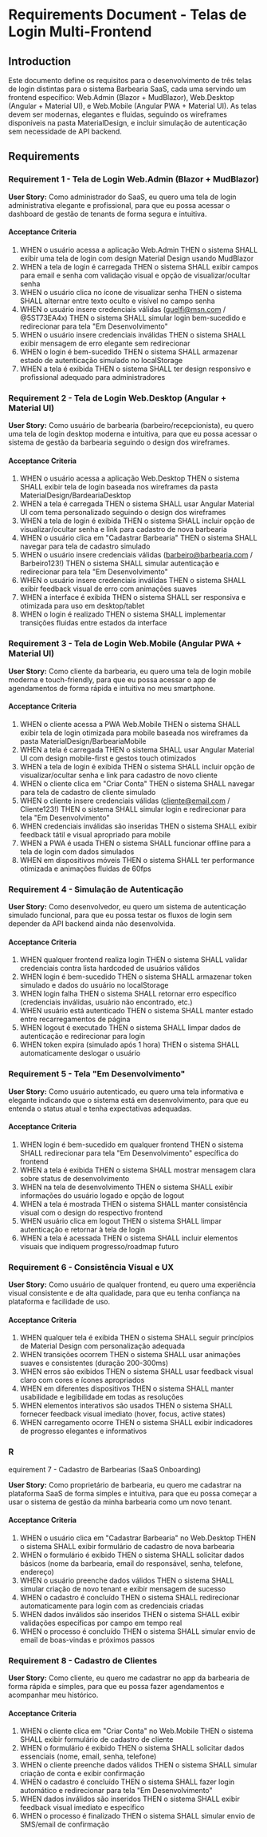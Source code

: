 # Requirements Document - Telas de Login Multi-Frontend

## Introduction

Este documento define os requisitos para o desenvolvimento de três telas de login distintas para o sistema Barbearia SaaS, cada uma servindo um frontend específico: Web.Admin (Blazor + MudBlazor), Web.Desktop (Angular + Material UI), e Web.Mobile (Angular PWA + Material UI). As telas devem ser modernas, elegantes e fluidas, seguindo os wireframes disponíveis na pasta MaterialDesign, e incluir simulação de autenticação sem necessidade de API backend.

## Requirements

### Requirement 1 - Tela de Login Web.Admin (Blazor + MudBlazor)

**User Story:** Como administrador do SaaS, eu quero uma tela de login administrativa elegante e profissional, para que eu possa acessar o dashboard de gestão de tenants de forma segura e intuitiva.

#### Acceptance Criteria

1. WHEN o usuário acessa a aplicação Web.Admin THEN o sistema SHALL exibir uma tela de login com design Material Design usando MudBlazor
2. WHEN a tela de login é carregada THEN o sistema SHALL exibir campos para email e senha com validação visual e opção de visualizar/ocultar senha
3. WHEN o usuário clica no ícone de visualizar senha THEN o sistema SHALL alternar entre texto oculto e visível no campo senha
4. WHEN o usuário insere credenciais válidas (guelfi@msn.com / @5ST73EA4x) THEN o sistema SHALL simular login bem-sucedido e redirecionar para tela "Em Desenvolvimento"
5. WHEN o usuário insere credenciais inválidas THEN o sistema SHALL exibir mensagem de erro elegante sem redirecionar
6. WHEN o login é bem-sucedido THEN o sistema SHALL armazenar estado de autenticação simulado no localStorage
7. WHEN a tela é exibida THEN o sistema SHALL ter design responsivo e profissional adequado para administradores

### Requirement 2 - Tela de Login Web.Desktop (Angular + Material UI)

**User Story:** Como usuário de barbearia (barbeiro/recepcionista), eu quero uma tela de login desktop moderna e intuitiva, para que eu possa acessar o sistema de gestão da barbearia seguindo o design dos wireframes.

#### Acceptance Criteria

1. WHEN o usuário acessa a aplicação Web.Desktop THEN o sistema SHALL exibir tela de login baseada nos wireframes da pasta MaterialDesign/BardeariaDesktop
2. WHEN a tela é carregada THEN o sistema SHALL usar Angular Material UI com tema personalizado seguindo o design dos wireframes
3. WHEN a tela de login é exibida THEN o sistema SHALL incluir opção de visualizar/ocultar senha e link para cadastro de nova barbearia
4. WHEN o usuário clica em "Cadastrar Barbearia" THEN o sistema SHALL navegar para tela de cadastro simulado
5. WHEN o usuário insere credenciais válidas (barbeiro@barbearia.com / Barbeiro123!) THEN o sistema SHALL simular autenticação e redirecionar para tela "Em Desenvolvimento"
6. WHEN o usuário insere credenciais inválidas THEN o sistema SHALL exibir feedback visual de erro com animações suaves
7. WHEN a interface é exibida THEN o sistema SHALL ser responsiva e otimizada para uso em desktop/tablet
8. WHEN o login é realizado THEN o sistema SHALL implementar transições fluidas entre estados da interface

### Requirement 3 - Tela de Login Web.Mobile (Angular PWA + Material UI)

**User Story:** Como cliente da barbearia, eu quero uma tela de login mobile moderna e touch-friendly, para que eu possa acessar o app de agendamentos de forma rápida e intuitiva no meu smartphone.

#### Acceptance Criteria

1. WHEN o cliente acessa a PWA Web.Mobile THEN o sistema SHALL exibir tela de login otimizada para mobile baseada nos wireframes da pasta MaterialDesign/BarbeariaMobile
2. WHEN a tela é carregada THEN o sistema SHALL usar Angular Material UI com design mobile-first e gestos touch otimizados
3. WHEN a tela de login é exibida THEN o sistema SHALL incluir opção de visualizar/ocultar senha e link para cadastro de novo cliente
4. WHEN o cliente clica em "Criar Conta" THEN o sistema SHALL navegar para tela de cadastro de cliente simulado
5. WHEN o cliente insere credenciais válidas (cliente@email.com / Cliente123!) THEN o sistema SHALL simular login e redirecionar para tela "Em Desenvolvimento"
6. WHEN credenciais inválidas são inseridas THEN o sistema SHALL exibir feedback tátil e visual apropriado para mobile
7. WHEN a PWA é usada THEN o sistema SHALL funcionar offline para a tela de login com dados simulados
8. WHEN em dispositivos móveis THEN o sistema SHALL ter performance otimizada e animações fluidas de 60fps

### Requirement 4 - Simulação de Autenticação

**User Story:** Como desenvolvedor, eu quero um sistema de autenticação simulado funcional, para que eu possa testar os fluxos de login sem depender da API backend ainda não desenvolvida.

#### Acceptance Criteria

1. WHEN qualquer frontend realiza login THEN o sistema SHALL validar credenciais contra lista hardcoded de usuários válidos
2. WHEN login é bem-sucedido THEN o sistema SHALL armazenar token simulado e dados do usuário no localStorage
3. WHEN login falha THEN o sistema SHALL retornar erro específico (credenciais inválidas, usuário não encontrado, etc.)
4. WHEN usuário está autenticado THEN o sistema SHALL manter estado entre recarregamentos de página
5. WHEN logout é executado THEN o sistema SHALL limpar dados de autenticação e redirecionar para login
6. WHEN token expira (simulado após 1 hora) THEN o sistema SHALL automaticamente deslogar o usuário

### Requirement 5 - Tela "Em Desenvolvimento"

**User Story:** Como usuário autenticado, eu quero uma tela informativa e elegante indicando que o sistema está em desenvolvimento, para que eu entenda o status atual e tenha expectativas adequadas.

#### Acceptance Criteria

1. WHEN login é bem-sucedido em qualquer frontend THEN o sistema SHALL redirecionar para tela "Em Desenvolvimento" específica do frontend
2. WHEN a tela é exibida THEN o sistema SHALL mostrar mensagem clara sobre status de desenvolvimento
3. WHEN na tela de desenvolvimento THEN o sistema SHALL exibir informações do usuário logado e opção de logout
4. WHEN a tela é mostrada THEN o sistema SHALL manter consistência visual com o design do respectivo frontend
5. WHEN usuário clica em logout THEN o sistema SHALL limpar autenticação e retornar à tela de login
6. WHEN a tela é acessada THEN o sistema SHALL incluir elementos visuais que indiquem progresso/roadmap futuro

### Requirement 6 - Consistência Visual e UX

**User Story:** Como usuário de qualquer frontend, eu quero uma experiência visual consistente e de alta qualidade, para que eu tenha confiança na plataforma e facilidade de uso.

#### Acceptance Criteria

1. WHEN qualquer tela é exibida THEN o sistema SHALL seguir princípios de Material Design com personalização adequada
2. WHEN transições ocorrem THEN o sistema SHALL usar animações suaves e consistentes (duração 200-300ms)
3. WHEN erros são exibidos THEN o sistema SHALL usar feedback visual claro com cores e ícones apropriados
4. WHEN em diferentes dispositivos THEN o sistema SHALL manter usabilidade e legibilidade em todas as resoluções
5. WHEN elementos interativos são usados THEN o sistema SHALL fornecer feedback visual imediato (hover, focus, active states)
6. WHEN carregamento ocorre THEN o sistema SHALL exibir indicadores de progresso elegantes e informativos
### R
equirement 7 - Cadastro de Barbearias (SaaS Onboarding)

**User Story:** Como proprietário de barbearia, eu quero me cadastrar na plataforma SaaS de forma simples e intuitiva, para que eu possa começar a usar o sistema de gestão da minha barbearia como um novo tenant.

#### Acceptance Criteria

1. WHEN o usuário clica em "Cadastrar Barbearia" no Web.Desktop THEN o sistema SHALL exibir formulário de cadastro de nova barbearia
2. WHEN o formulário é exibido THEN o sistema SHALL solicitar dados básicos (nome da barbearia, email do responsável, senha, telefone, endereço)
3. WHEN o usuário preenche dados válidos THEN o sistema SHALL simular criação de novo tenant e exibir mensagem de sucesso
4. WHEN o cadastro é concluído THEN o sistema SHALL redirecionar automaticamente para login com as credenciais criadas
5. WHEN dados inválidos são inseridos THEN o sistema SHALL exibir validações específicas por campo em tempo real
6. WHEN o processo é concluído THEN o sistema SHALL simular envio de email de boas-vindas e próximos passos

### Requirement 8 - Cadastro de Clientes

**User Story:** Como cliente, eu quero me cadastrar no app da barbearia de forma rápida e simples, para que eu possa fazer agendamentos e acompanhar meu histórico.

#### Acceptance Criteria

1. WHEN o cliente clica em "Criar Conta" no Web.Mobile THEN o sistema SHALL exibir formulário de cadastro de cliente
2. WHEN o formulário é exibido THEN o sistema SHALL solicitar dados essenciais (nome, email, senha, telefone)
3. WHEN o cliente preenche dados válidos THEN o sistema SHALL simular criação de conta e exibir confirmação
4. WHEN o cadastro é concluído THEN o sistema SHALL fazer login automático e redirecionar para tela "Em Desenvolvimento"
5. WHEN dados inválidos são inseridos THEN o sistema SHALL exibir feedback visual imediato e específico
6. WHEN o processo é finalizado THEN o sistema SHALL simular envio de SMS/email de confirmação